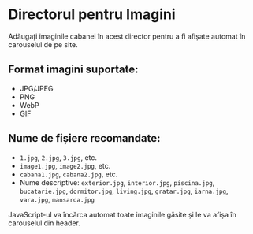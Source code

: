 # Directorul pentru Imagini

Adăugați imaginile cabanei în acest director pentru a fi afișate automat în carouselul de pe site.

## Format imagini suportate:
- JPG/JPEG
- PNG  
- WebP
- GIF

## Nume de fișiere recomandate:
- `1.jpg`, `2.jpg`, `3.jpg`, etc.
- `image1.jpg`, `image2.jpg`, etc.  
- `cabana1.jpg`, `cabana2.jpg`, etc.
- Nume descriptive: `exterior.jpg`, `interior.jpg`, `piscina.jpg`, `bucatarie.jpg`, `dormitor.jpg`, `living.jpg`, `gratar.jpg`, `iarna.jpg`, `vara.jpg`, `mansarda.jpg`

JavaScript-ul va încărca automat toate imaginile găsite și le va afișa în carouselul din header.